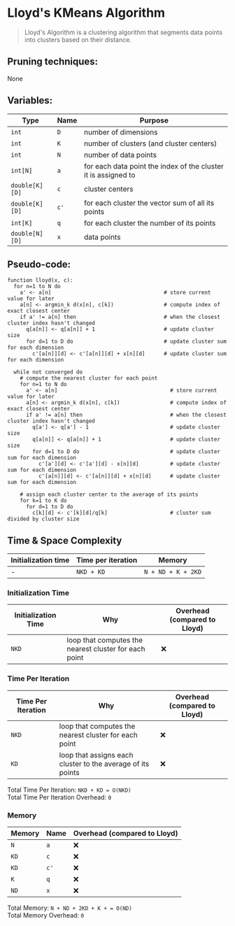 # Lloyd's KMeans Algorithm

> Lloyd's Algorithm is a clustering algorithm that segments data points into clusters based on their distance.

## Pruning techniques:

None

## Variables:

| Type           | Name | Purpose                                                        |
| -------------- | ---- | -------------------------------------------------------------- |
| `int`          | `D`  | number of dimensions                                           |
| `int`          | `K`  | number of clusters (and cluster centers)                       |
| `int`          | `N`  | number of data points                                          |
| `int[N]`       | `a`  | for each data point the index of the cluster it is assigned to |
| `double[K][D]` | `c`  | cluster centers                                                |
| `double[K][D]` | `c'` | for each cluster the vector sum of all its points              |
| `int[K]`       | `q`  | for each cluster the number of its points                      |
| `double[N][D]` | `x`  | data points                                                    |

## Pseudo-code:

```
function lloyd(x, c):
  for n=1 to N do
    a' <- a[n]                                    # store current value for later
    a[n] <- argmin_k d(x[n], c[k])                # compute index of exact closest center
    if a' != a[n] then                            # when the closest cluster index hasn't changed
      q[a[n]] <- q[a[n]] + 1                      # update cluster size
      for d=1 to D do                             # update cluster sum for each dimension
        c'[a[n]][d] <- c'[a[n]][d] + x[n][d]      # update cluster sum for each dimension

  while not converged do
    # compute the nearest cluster for each point
    for n=1 to N do
      a' <- a[n]                                    # store current value for later
      a[n] <- argmin_k d(x[n], c[k])                # compute index of exact closest center
      if a' != a[n] then                            # when the closest cluster index hasn't changed
        q[a'] <- q[a'] - 1                          # update cluster size
        q[a[n]] <- q[a[n]] + 1                      # update cluster size
        for d=1 to D do                             # update cluster sum for each dimension
          c'[a'][d] <- c'[a'][d] - x[n][d]          # update cluster sum for each dimension
          c'[a[n]][d] <- c'[a[n]][d] + x[n][d]      # update cluster sum for each dimension

    # assign each cluster center to the average of its points
    for k=1 to K do
      for d=1 to D do
        c[k][d] <- c'[k][d]/q[k]                    # cluster sum divided by cluster size
```

## Time & Space Complexity

| Initialization time | Time per iteration | Memory             |
| ------------------- | ------------------ | ------------------ |
| -                   | `NKD + KD`         | `N + ND + K + 2KD` |

### Initialization Time

| Initialization Time | Why                                                   | Overhead (compared to Lloyd) |
| ------------------- | ----------------------------------------------------- | ---------------------------- |
| `NKD`               | loop that computes the nearest cluster for each point | ❌                           |

### Time Per Iteration

| Time Per Iteration | Why                                                         | Overhead (compared to Lloyd) |
| ------------------ | ----------------------------------------------------------- | ---------------------------- |
| `NKD`              | loop that computes the nearest cluster for each point       | ❌                           |
| `KD`               | loop that assigns each cluster to the average of its points | ❌                           |

Total Time Per Iteration: `NKD + KD = O(NKD)`\
Total Time Per Iteration Overhead: `0`

### Memory

| Memory | Name | Overhead (compared to Lloyd) |
| ------ | ---- | ---------------------------- |
| `N`    | `a`  | ❌                           |
| `KD`   | `c`  | ❌                           |
| `KD`   | `c'` | ❌                           |
| `K`    | `q`  | ❌                           |
| `ND`   | `x`  | ❌                           |

Total Memory: `N + ND + 2KD + K + = O(ND)`\
Total Memory Overhead: `0`
